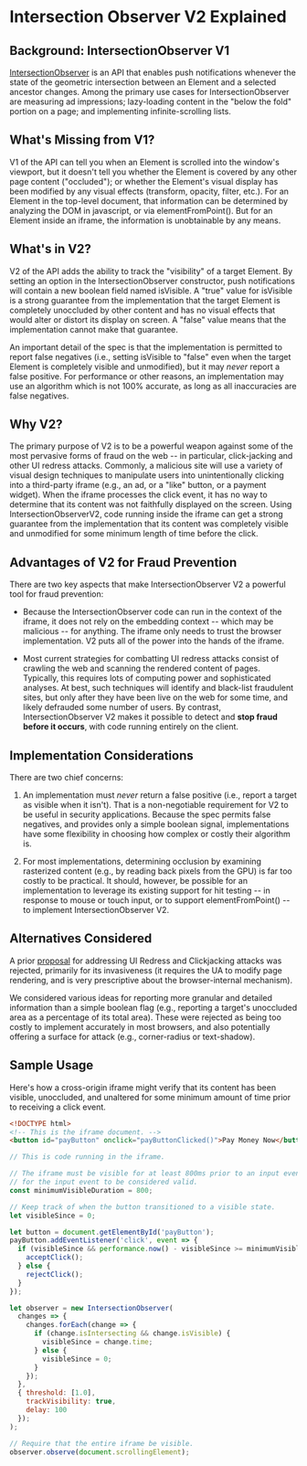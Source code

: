 # Intersection Observer V2 Explained

## Background: IntersectionObserver V1

[IntersectionObserver](https://w3c.github.io/IntersectionObserver/) is an API that enables push notifications whenever the state of the geometric intersection between an Element and a selected ancestor changes. Among the primary use cases for IntersectionObserver are measuring ad impressions; lazy-loading content in the "below the fold" portion on a page; and implementing infinite-scrolling lists.

## What's Missing from V1?

V1 of the API can tell you when an Element is scrolled into the window's viewport, but it doesn't tell you whether the Element is covered by any other page content ("occluded"); or whether the Element's visual display has been modified by any visual effects (transform, opacity, filter, etc.). For an Element in the top-level document, that information can be determined by analyzing the DOM in javascript, or via elementFromPoint(). But for an Element inside an iframe, the information is unobtainable by any means.

## What's in V2?

V2 of the API adds the ability to track the "visibility" of a target Element. By setting an option in the IntersectionObserver constructor, push notifications will contain a new boolean field named isVisible. A "true" value for isVisible is a strong guarantee from the implementation that the target Element is completely unoccluded by other content and has no visual effects that would alter or distort its display on screen. A "false" value means that the implementation cannot make that guarantee.

An important detail of the spec is that the implementation is permitted to report false negatives (i.e., setting isVisible to "false" even when the target Element is completely visible and unmodified), but it may *never* report a false positive. For performance or other reasons, an implementation may use an algorithm which is not 100% accurate, as long as all inaccuracies are false negatives.

## Why V2?

The primary purpose of V2 is to be a powerful weapon against some of the most pervasive forms of fraud on the web -- in particular, click-jacking and other UI redress attacks. Commonly, a malicious site will use a variety of visual design techniques to manipulate users into unintentionally clicking into a third-party iframe (e.g., an ad, or a "like" button, or a payment widget). When the iframe processes the click event, it has no way to determine that its content was not faithfully displayed on the screen. Using IntersectionObserverV2, code running inside the iframe can get a strong guarantee from the implementation that its content was completely visible and unmodified for some minimum length of time before the click.

## Advantages of V2 for Fraud Prevention

There are two key aspects that make IntersectionObserver V2 a powerful tool for fraud prevention:

* Because the IntersectionObserver code can run in the context of the iframe, it does not rely on the embedding context -- which may be malicious -- for anything. The iframe only needs to trust the browser implementation. V2 puts all of the power into the hands of the iframe.
    
* Most current strategies for combatting UI redress attacks consist of crawling the web and scanning the rendered content of pages. Typically, this requires lots of computing power and sophisticated analyses. At best, such techniques will identify and black-list fraudulent sites, but only after they have been live on the web for some time, and likely defrauded some number of users. By contrast, IntersectionObserver V2 makes it possible to detect and **stop fraud before it occurs**, with code running entirely on the client.

## Implementation Considerations

There are two chief concerns:

 1. An implementation must *never* return a false positive (i.e., report a target as visible when it isn't). That is a non-negotiable requirement for V2 to be useful in security applications. Because the spec permits false negatives, and provides only a simple boolean signal, implementations have some flexibility in choosing how complex or costly their algorithm is.
 
 2. For most implementations, determining occlusion by examining rasterized content (e.g., by reading back pixels from the GPU) is far too costly to be practical. It should, however, be possible for an implementation to leverage its existing support for hit testing -- in response to mouse or touch input, or to support elementFromPoint() -- to implement IntersectionObserver V2.

## Alternatives Considered

A prior [proposal](https://www.w3.org/TR/UISecurity/) for addressing UI Redress and Clickjacking attacks was rejected, primarily for its invasiveness (it requires the UA to modify page rendering, and is very prescriptive about the browser-internal mechanism).

We considered various ideas for reporting more granular and detailed information than a simple boolean flag (e.g., reporting a target's unoccluded area as a percentage of its total area). These were rejected as being too costly to implement accurately in most browsers, and also potentially offering a surface for attack (e.g., corner-radius or text-shadow).

## Sample Usage

Here's how a cross-origin iframe might verify that its content has been visible,
unoccluded, and unaltered for some minimum amount of time prior to receiving a
click event.

```html
<!DOCTYPE html>
<!-- This is the iframe document. -->
<button id="payButton" onclick="payButtonClicked()">Pay Money Now</button>
```

```js
// This is code running in the iframe.

// The iframe must be visible for at least 800ms prior to an input event
// for the input event to be considered valid.
const minimumVisibleDuration = 800;

// Keep track of when the button transitioned to a visible state.
let visibleSince = 0;

let button = document.getElementById('payButton');
payButton.addEventListener('click', event => {
  if (visibleSince && performance.now() - visibleSince >= minimumVisibleDuation) {
    acceptClick();
  } else {
    rejectClick();
  }
});

let observer = new IntersectionObserver(
  changes => {
    changes.forEach(change => {
      if (change.isIntersecting && change.isVisible) {
        visibleSince = change.time;
      } else {
        visibleSince = 0;
      }
    });
  },
  { threshold: [1.0],
    trackVisibility: true,
    delay: 100
  });
);

// Require that the entire iframe be visible.
observer.observe(document.scrollingElement);
```
